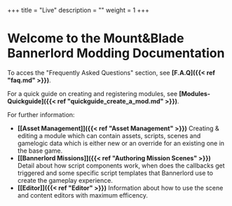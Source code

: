 +++
title = "Live"
description = ""
weight = 1
+++

# Welcome to the Mount&Blade Bannerlord Modding Documentation

To acces the "Frequently Asked Questions" section, see <strong>[F.A.Q]({{< ref "faq.md" >}})</strong>.

For a quick guide on creating and registering modules, see <strong>[Modules-Quickguide]({{< ref "quickguide_create_a_mod.md" >}})</strong>.

For further information:

- <strong>[[Asset Management]]({{< ref "Asset Management" >}})</strong> Creating & editing a module which can contain assets, scripts, scenes and gamelogic data which is either new or an override for an existing one in the base game. 
- <strong>[[Bannerlord Missions]]({{< ref "Authoring Mission Scenes" >}})</strong> Detail about how script components work, when does the callbacks get triggered and some specific script templates that Bannerlord use to create the gameplay experience.
- <strong>[[Editor]]({{< ref "Editor" >}})</strong> Information about how to use the scene and content editors with maximum efficency.